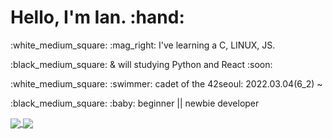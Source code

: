 <h1>  Hello, I'm Ian. :hand: </h1>
<p> :white_medium_square: :mag_right: I've learning a C, LINUX, JS. </p>
 <o>:black_medium_square: & will studying Python and React :soon: </p>
  <p> :white_medium_square: :swimmer: cadet of the 42seoul: 2022.03.04(6_2) ~ <br>
   <p>:black_medium_square: :baby: beginner || newbie developer</p>

<a href="https://github.com/Hello-IAN">
   <img align="center" src="https://github-readme-stats.vercel.app/api?username=Hello-IAN&theme=apprentice&show_icons=true" />
</a>

<a href="https://github.com/Hello-IAN">
   <img align="center" src="https://github-readme-stats.vercel.app/api/top-langs/?username=Hello-IAN&theme=apprentice&layout=compact" />
</a>
